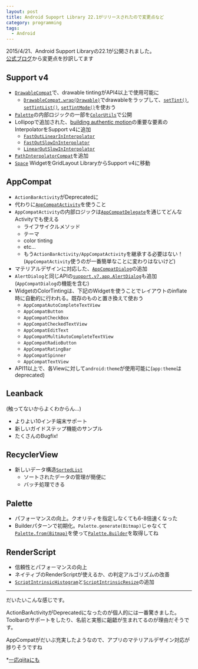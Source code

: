```yaml
---
layout: post
title: Android Supoprt Library 22.1がリリースされたので変更点など
category: programming
tags:
  - Android
---
```


2015/4/21、Android Support Libraryの22.1が公開されました。  
[公式ブログ](http://android-developers.blogspot.jp/2015/04/android-support-library-221.html)から変更点を抄訳してます

## Support v4

- [`DrawableCompat`](http://developer.android.com/reference/android/support/v4/graphics/drawable/DrawableCompat.html)で、drawable tintingがAPI4以上で使用可能に
  - [`DrawableCompat.wrap(Drawable)`](http://developer.android.com/reference/android/support/v4/graphics/drawable/DrawableCompat.html)でdrawableをラップして、[`setTint()`](http://developer.android.com/reference/android/support/v4/graphics/drawable/DrawableCompat.html#setTint(android.graphics.drawable.Drawable,%20int)), [`setTintList()`](http://developer.android.com/reference/android/support/v4/graphics/drawable/DrawableCompat.html#setTintList(android.graphics.drawable.Drawable,%20android.content.res.ColorStateList)), [`setTintMode()`](http://developer.android.com/reference/android/support/v4/graphics/drawable/DrawableCompat.html#setTintMode(android.graphics.drawable.Drawable,%20android.graphics.PorterDuff.Mode))を使おう
- [`Palette`](https://developer.android.com/reference/android/support/v7/graphics/Palette.html)の内部ロジックの一部を[`ColorUtils`](https://developer.android.com/reference/android/support/v7/graphics/Palette.html)で公開
- Lollipopで追加された、[building authentic motion](http://www.google.com/design/spec/animation/authentic-motion.html)の重要な要素のInterpolatorをSupport v4に追加
  - [`FastOutLinearInInterpolator`](http://developer.android.com/reference/android/support/v4/view/animation/FastOutLinearInInterpolator.html)
  - [`FastOutSlowInInterpolator`](http://developer.android.com/reference/android/support/v4/view/animation/FastOutSlowInInterpolator.html)
  - [`LinearOutSlowInInterpolator`](http://developer.android.com/reference/android/support/v4/view/animation/LinearOutSlowInInterpolator.html)
- [`PathInterpolatorCompat`](http://developer.android.com/reference/android/support/v4/view/animation/PathInterpolatorCompat.html)を追加
- [`Space`](http://developer.android.com/reference/android/support/v4/widget/Space.html) WidgetをGridLayout LibraryからSupport v4に移動


## AppCompat

- `ActionBarActivity`がDeprecatedに
- 代わりに[`AppCompatActivity`](http://developer.android.com/reference/android/support/v7/app/AppCompatActivity.html)を使うこと
- `AppCompatActivity`の内部ロジックは[`AppCompatDelegate`](http://developer.android.com/reference/android/support/v7/app/AppCompatDelegate.html)を通じてどんなActivityでも使える
  - ライフサイクルメソッド
  - テーマ
  - color tinting
  - etc...
  - もう`ActionBarActivity/AppCompatActivity`を継承する必要はない！(`AppCompatActivity`使うのが一番簡単なことに変わりはないけど)
- マテリアルデザインに対応した、[`AppCompatDialog`](http://developer.android.com/reference/android/support/v7/app/AppCompatDialog.html)の追加
- `AlertDialog`と同じAPIの[`support.v7.app.AlertDialog`](http://developer.android.com/reference/android/support/v7/app/AlertDialog.html)も追加(`AppCompatDialog`の機能を含む)
- WidgetのColorTintingは、下記のWidgetを使うことでレイアウトのinflate時に自動的に行われる。既存のものと置き換えて使おう
  - `AppCompatAutoCompleteTextView`
  - `AppCompatButton`
  - `AppCompatCheckBox`
  - `AppCompatCheckedTextView`
  - `AppCompatEditText`
  - `AppCompatMultiAutoCompleteTextView`
  - `AppCompatRadioButton`
  - `AppCompatRatingBar`
  - `AppCompatSpinner`
  - `AppCompatTextView`
- API11以上で、各Viewに対して`android:theme`が使用可能に(`app:theme`はdeprecated)

## Leanback

(触ってないからよくわからん…)

- よりよい10インチ端末サポート
- 新しいガイドステップ機能のサンプル
- たくさんのBugfix!

## RecyclerView

- 新しいデータ構造[`SortedList`](http://developer.android.com/reference/android/support/v7/util/SortedList.html)
  - ソートされたデータの管理が簡便に
  - バッチ処理できる

## Palette

- パフォーマンスの向上。クオリティを指定しなくても6-8倍速くなった
- Builderパターンで初期化。`Palette.generate(Bitmap)`じゃなくて[`Palette.from(Bitmap)`](http://developer.android.com/reference/android/support/v7/graphics/Palette.html)を使って[`Palette.Builder`](http://developer.android.com/reference/android/support/v7/graphics/Palette.Builder.html)を取得してね

## RenderScript

- 信頼性とパフォーマンスの向上
- ネイティブのRenderScriptが使えるか、の判定アルゴリズムの改善
- [`ScriptIntrinsicHistogram`](http://developer.android.com/reference/android/support/v8/renderscript/ScriptIntrinsicHistogram.html)と[`ScriptIntrinsicResize`](http://developer.android.com/reference/android/support/v8/renderscript/ScriptIntrinsicResize.html)の追加

---
だいたいこんな感じです。  

ActionBarActivityがDeprecatedになったのが個人的には一番驚きました。  
Toolbarのサポートをしたり、名前と実態に齟齬が生まれてるのが理由だそうです。  

AppCompatがだいぶ充実したようなので、アプリのマテリアルデザイン対応が捗りそうですね

*[一応qiitaにも](http://qiita.com/yshrsmz@github/items/afac02fad7d54e8dca3b)

